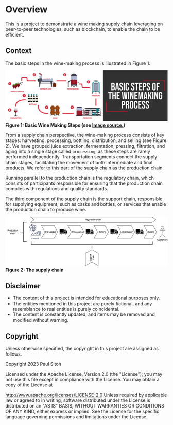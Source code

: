 # Overview

This is a project to demonstrate a wine making supply chain leveraging on peer-to-peer technologies, such as blockchain, to enable the chain to be efficient.

## Context

The basic steps in the wine-making process is illustrated in Figure 1.

![wine making](./assets/img/winemaking.webp)</br>
**Figure 1: Basic Wine Making Steps (see [Image source.](https://finding.wine/blogs/blog-posts/basic-steps-of-the-winemaking-process))**

From a supply chain perspective, the wine-making process consists of key stages: harvesting, processing, bottling, distribution, and selling (see Figure 2). We have grouped juice extraction, fermentation, pressing, filtration, and aging into a single stage called `processing`, as these steps are rarely performed independently. Transportation segments connect the supply chain stages, facilitating the movement of both intermediate and final products. We refer to this part of the supply chain as the production chain.

Running parallel to the production chain is the regulatory chain, which consists of participants responsible for ensuring that the production chain complies with regulations and quality standards.

The third component of the supply chain is the support chain, responsible for supplying equipment, such as casks and bottles, or services that enable the production chain to produce wine.

![Supply chain](./assets/img/supplychain.png)</br>
**Figure 2: The supply chain**

## Disclaimer

* The content of this project is intended for educational purposes only.
* The entities mentioned in this project are purely fictional, and any resemblance to real entities is purely coincidental.
* The content is constantly updated, and items may be removed and modified without warning.

## Copyright

Unless otherwise specified, the copyright in this project are assigned as follows.

Copyright 2023 Paul Sitoh

Licensed under the Apache License, Version 2.0 (the "License"); you may not use this file except in compliance with the License. You may obtain a copy of the License at

http://www.apache.org/licenses/LICENSE-2.0
Unless required by applicable law or agreed to in writing, software distributed under the License is distributed on an "AS IS" BASIS, WITHOUT WARRANTIES OR CONDITIONS OF ANY KIND, either express or implied. See the License for the specific language governing permissions and limitations under the License.